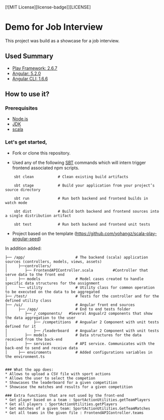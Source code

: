 [![MIT License][license-badge]][LICENSE]

# Demo for Job Interview

This project was build as a showcase for a job interview.

## Used Summary

* [Play Framework: 2.6.7](https://www.playframework.com/documentation/2.6.x/Home)
* [Angular: 5.2.0](https://angular.io/)
* [Angular CLI: 1.6.6](https://cli.angular.io/)

## How to use it?

### Prerequisites

* [Node.js](https://nodejs.org/)
* [JDK](http://www.oracle.com/technetwork/java/javase/downloads/index.html)
* [scala](https://www.scala-lang.org/download/)

### Let's get started,

* Fork or clone this repository.

* Used any of the following [SBT](http://www.scala-sbt.org/) commands which will intern trigger frontend associated npm scripts.

```
    sbt clean           # Clean existing build artifacts

    sbt stage           # Build your application from your project’s source directory

    sbt run             # Run both backend and frontend builds in watch mode

    sbt dist            # Build both backend and frontend sources into a single distribution artifact

    sbt test            # Run both backend and frontend unit tests
```


* Project based on the template (https://github.com/yohangz/scala-play-angular-seed)

In addition added:
```
├── /app/                       # The backend (scala) application sources (controllers, models, views, assets)  
│     ├──controllers/
│        ├── FrontendAPIController.scala         #Controller that serve data to the front end
│     ├── models                # Model cases created to handle specific data structures for the assignment
│     └── utility               # Utility class for common operation to be executed on the data to be aggregated
├── /test/                      # Tests for the controller and for the defined utility class
├── /ui/                        # Angular front end sources
│     ├── /app/                 # End to end tests folder
│        ├── /_components/   #Several Angualr2 components that show the data aggregation to the user
│            ├── /competitions  # Angualar 2 Component with unit tests defined for it
│            ├── /leaderboard   # Angualar 2 Component with unit tests
│        ├── models             # Data structures for the data received from the back-end
│        ├── services           # API service. Communicates with the back-end to send and receive data
│     ├── enviroments           # Added configurations variables in the environment.ts


### What the app does:
* Allows to upload a CSV file with sport actions
* Allows the user to select the competion
* Showcases the leaderboard for a given competition
* Showcase the matches and results for a given competition

### Extra functions that are not used by the front-end
* Get player based on a team : SportActionUtilities.getTeamPlayers
* Get all players : SportActionUtilities.getPlayers
* Get matches of a given team: SportActionUtilities.GetTeamMatches
* Get all teams in the given file : FrontendAPIController.teams